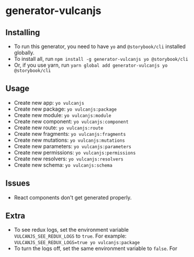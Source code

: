 # generator-vulcanjs

## Installing
- To run this generator, you need to have `yo` and `@storybook/cli` installed globally.
- To install all, run `npm install -g generator-vulcanjs yo @storybook/cli`
- Or, if you use yarn, run `yarn global add generator-vulcanjs yo @storybook/cli`

## Usage
- Create new app: `yo vulcanjs`
- Create new package: `yo vulcanjs:package`
- Create new module: `yo vulcanjs:module`
- Create new component: `yo vulcanjs:component`
- Create new route: `yo vulcanjs:route`
- Create new fragments: `yo vulcanjs:fragments`
- Create new mutations: `yo vulcanjs:mutations`
- Create new parameters: `yo vulcanjs:parameters`
- Create new permissions: `yo vulcanjs:permissions`
- Create new resolvers: `yo vulcanjs:resolvers`
- Create new schema: `yo vulcanjs:schema`

## Issues
- React components don't get generated properly.

## Extra
- To see redux logs, set the environment variable `VULCANJS_SEE_REDUX_LOGS` to `true`. For example:  `VULCANJS_SEE_REDUX_LOGS=true yo vulcanjs:package`
- To turn the logs off, set the same environment variable to `false`. For example: `VULCANJS_SEE_REDUX_LOGS=false yo vulcanjs:package`
